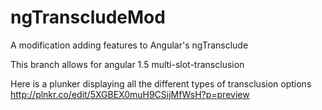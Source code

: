 ngTranscludeMod
==============

A modification adding features to Angular's ngTransclude

This branch allows for angular 1.5 multi-slot-transclusion

Here is a plunker displaying all the different types of transclusion options
http://plnkr.co/edit/5XGBEX0muH9CSijMfWsH?p=preview

